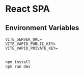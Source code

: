 # React SPA

## Environment Variables

```
VITE_SERVER_URL=
VITE_VAPID_PUBLIC_KEY=
VITE_VAPID_PRIVATE_KEY=
```

## 
```
npm install
npm run dev
```
